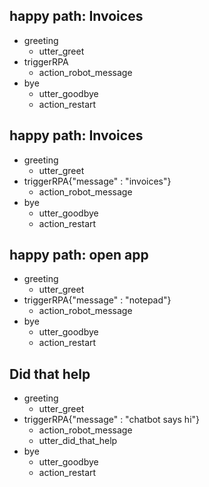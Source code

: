 ## happy path: Invoices               <!-- name of the story - just for debugging -->
* greeting              
  - utter_greet
* triggerRPA       
  - action_robot_message
* bye
  - utter_goodbye
  - action_restart
  
## happy path: Invoices               <!-- name of the story - just for debugging -->
* greeting              
  - utter_greet
* triggerRPA{"message" : "invoices"}       
  - action_robot_message
* bye
  - utter_goodbye
  - action_restart
  
  
## happy path: open app               <!-- name of the story - just for debugging -->
* greeting              
  - utter_greet
* triggerRPA{"message" : "notepad"} 
  - action_robot_message
* bye
  - utter_goodbye
  - action_restart
  
## Did that help
* greeting              
  - utter_greet
* triggerRPA{"message" : "chatbot says hi"} 
  - action_robot_message
  - utter_did_that_help
* bye
  - utter_goodbye
  - action_restart
  